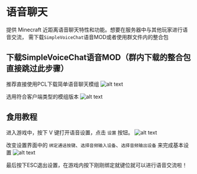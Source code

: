 # 语音聊天

提供 Minecraft 近距离语音聊天特性和功能。想要在服务器中与其他玩家进行语音交流，
需下载`SimpleVoiceChat`语音MOD或者使用群文件内的整合包

## 下载SimpleVoiceChat语音MOD（群内下载的整合包直接跳过此步骤）

推荐直接使用PCL下载简单语音聊天模组
![alt text](https://pic1.imgdb.cn/item/67bd84e8d0e0a243d4050cbe.png)

选用符合客户端类型的模组版本
![alt text](https://pic1.imgdb.cn/item/67bd84ead0e0a243d4050cc5.png)


## 食用教程

进入游戏中，按下 V 键打开语音设置，点击 `设置` 按钮。
![alt text](https://pic1.imgdb.cn/item/67bd84ecd0e0a243d4050cd4.png)

改变设置界面中的 `绑定通话按键`、`选择音频输入设备`、`选择音频输出设备`
来完成基本设置
![alt text](https://pic1.imgdb.cn/item/67bd84eed0e0a243d4050cde.png)

最后按下ESC退出设置，在游戏内按下刚刚绑定就键位就可以进行语音交流啦！